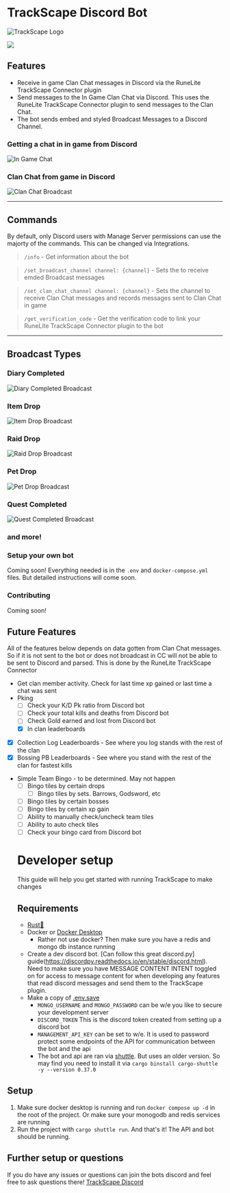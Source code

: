 # TrackScape Discord Bot

![TrackScape Logo](images/trackscape_logo.png)


[![](https://img.shields.io/badge/Discord-%235865F2.svg?style=for-the-badge&logo=discord&logoColor=white)](https://discord.com/api/oauth2/authorize?client_id=864626697327869952&permissions=2147568704&scope=bot)


## Features
* Receive in game Clan Chat messages in Discord via the RuneLite TrackScape Connector plugin
* Send messages to the In Game Clan Chat via Discord. This uses the RuneLite TrackScape Connector plugin to send messages to the Clan Chat.
* The bot sends embed and styled Broadcast Messages to a Discord Channel.

### Getting a chat in in game from Discord
![In Game Chat](images/discord-to-clan-chat.gif)

### Clan Chat from game in Discord
![Clan Chat Broadcast](images/clan_chat_broadcast.png)
***
## Commands
By default, only Discord users with Manage Server permissions can use the majorty of the commands. This can be changed via Integrations. 

> `/info` - Get information about the bot 

> `/set_broadcast_channel channel: {channel}` - Sets the to receive emded Broadcast messages

> `/set_clan_chat_channel channel: {channel}` - Sets the channel to receive Clan Chat messages and records messages sent to Clan Chat in game

> `/get_verification_code` - Get the verification code to link your RuneLite TrackScape Connector plugin to the bot


***  
## Broadcast Types

### Diary Completed 
![Diary Completed Broadcast](images/diary_completed_broadcast.png)

### Item Drop
![Item Drop Broadcast](images/item_drop_broadcast.png)

### Raid Drop
![Raid Drop Broadcast](images/raid_drop_broadcast.png)

### Pet Drop
![Pet Drop Broadcast](images/pet_drop_broadcast.png)

### Quest Completed
![Quest Completed Broadcast](images/quest_completed_broadcast.png)

### and more!

### Setup your own bot
Coming soon! Everything needed is in the `.env` and `docker-compose.yml` files. But detailed instructions will come soon.

### Contributing
Coming soon!

## Future Features
All of the features below depends on data gotten from Clan Chat messages. So if it is not sent to the bot or does not broadcast in
CC will not be able to be sent to Discord and parsed. This is done by the RuneLite TrackScape Connector
* Get clan member activity. Check for last time xp gained or last time a chat was sent
* Pking
  - [ ] Check your K/D Pk ratio from Discord bot
  - [ ] Check your total kills and deaths from Discord bot
  - [ ] Check Gold earned and lost from Discord bot
  - [x] In clan leaderboards
* [x] Collection Log Leaderboards -  See where you log stands with the rest of the clan
* [x] Bossing PB Leaderboards - See where you stand with the rest of the clan for fastest kills
* Simple Team Bingo - to be determined. May not happen
  - [ ] Bingo tiles by certain drops 
    - [ ] Bingo tiles by sets. Barrows, Godsword, etc
  - [ ] Bingo tiles by certain bosses
  - [ ] Bingo tiles by certain xp gain
  - [ ] Ability to manually check/uncheck team tiles
  - [ ] Ability to auto check tiles
  - [ ] Check your bingo card from Discord bot

  # Developer setup
  This guide will help you get started with running TrackScape to make changes
  ## Requirements
  * [Rust🦀](https://www.rust-lang.org/tools/install)
  * Docker or [Docker Desktop](https://www.docker.com/products/docker-desktop/)
     * Rather not use docker? Then make sure you have a redis and mongo db instance running
  * Create a dev discord bot. [Can follow this great discord.py] guide(https://discordpy.readthedocs.io/en/stable/discord.html). Need to make sure you have MESSAGE CONTENT INTENT toggled on for access to message content for when developing any features that read discord messages and send them to the TrackScape plugin.
  * Make a copy of [.env.save](.env.save)
    * `MONGO_USERNAME` and `MONGO_PASSWORD` can be w/e you like to secure your development server
    * `DISCORD_TOKEN` This is the discord token created from setting up a discord bot
    * `MANAGEMENT_API_KEY` can be set to w/e. It is used to password protect some endpoints of the API for communication between the bot and the api
    * The bot and api are ran via [shuttle](https://github.com/shuttle-hq/shuttle). But uses an older version. So may find you need to install it via `cargo binstall cargo-shuttle -y --version 0.37.0`

## Setup
1. Make sure docker desktop is running and run `docker compose up -d` in the root of the project. Or make sure your monogodb and redis services are running
2. Run the project with `cargo shuttle run`. And that's it! The API and bot should be running.

## Further setup or questions
If you do have any issues or questions can join the bots discord and feel free to ask questions there! [TrackScape Discord](https://discord.gg/kRM6Ydf5j9)
